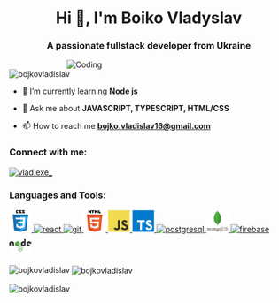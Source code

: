 <h1 align="center">Hi 👋, I'm Boiko Vladyslav</h1>
<h3 align="center">A passionate fullstack developer from Ukraine</h3>
<img align="right" alt="Coding" width="400" src="https://c.tenor.com/YUzRkMOL-3EAAAAC/programming-computer-frog.gif">
<p align="left"> <img src="https://komarev.com/ghpvc/?username=bojkovladislav&label=Profile%20views&color=0e75b6&style=flat" alt="bojkovladislav" /> </p>

- 🌱 I’m currently learning **Node js**

- 💬 Ask me about **JAVASCRIPT, TYPESCRIPT, HTML/CSS**

- 📫 How to reach me **bojko.vladislav16@gmail.com**

<h3 align="left">Connect with me:</h3>
<p align="left">
<a href="https://instagram.com/vlad.exe_" target="blank"><img align="center" src="https://raw.githubusercontent.com/rahuldkjain/github-profile-readme-generator/master/src/images/icons/Social/instagram.svg" alt="vlad.exe_" height="30" width="40" /></a>
</p>

<h3 align="left">Languages and Tools:</h3>
<p align="left">
  <a href="https://www.w3schools.com/css/" target="_blank" rel="noreferrer">
    <img src="https://raw.githubusercontent.com/devicons/devicon/master/icons/css3/css3-original-wordmark.svg" alt="css3" width="40" height="40"/>
  </a>
  <a href="https://www.w3schools.com/css/" target="_blank" rel="noreferrer">
    <img src="https://cdn.worldvectorlogo.com/logos/react-1.svg" alt="react" width="40" height="40"/>
  </a>
  <a href="https://git-scm.com/" target="_blank" rel="noreferrer">
    <img src="https://www.vectorlogo.zone/logos/git-scm/git-scm-icon.svg" alt="git" width="40" height="40"/>
  </a>
  <a href="https://www.w3.org/html/" target="_blank" rel="noreferrer">
    <img src="https://raw.githubusercontent.com/devicons/devicon/master/icons/html5/html5-original-wordmark.svg" alt="html5" width="40" height="40"/>
  </a>
  <a href="https://developer.mozilla.org/en-US/docs/Web/JavaScript" target="_blank" rel="noreferrer">
    <img src="https://raw.githubusercontent.com/devicons/devicon/master/icons/javascript/javascript-original.svg" alt="javascript" width="40" height="40"/>
  </a>
  <a href="https://www.typescriptlang.org/" target="_blank" rel="noreferrer">
    <img src="https://raw.githubusercontent.com/devicons/devicon/master/icons/typescript/typescript-original.svg" alt="typescript" width="40" height="40"/>
  </a>
  <a href="https://www.postgresql.org/" target="_blank" rel="noreferrer">
    <img src="https://www.svgrepo.com/show/354200/postgresql.svg" alt="postgresql" width="40" height="40"/>
  </a>
  <a href="https://www.mongodb.com/" target="_blank" rel="noreferrer">
    <img src="https://raw.githubusercontent.com/devicons/devicon/master/icons/mongodb/mongodb-original-wordmark.svg" alt="mongodb" width="40" height="40"/>
  </a>
  <a href="https://firebase.google.com/" target="_blank" rel="noreferrer">
    <img src="https://www.vectorlogo.zone/logos/firebase/firebase-icon.svg" alt="firebase" width="40" height="40"/>
  </a>
  <a href="https://nodejs.org" target="_blank" rel="noreferrer">
    <img src="https://raw.githubusercontent.com/devicons/devicon/master/icons/nodejs/nodejs-original-wordmark.svg" alt="nodejs" width="40" height="40"/>
  </a>
</p>


<p><img align="left" src="https://github-readme-stats.vercel.app/api/top-langs?username=bojkovladislav&show_icons=true&locale=en&layout=compact" alt="bojkovladislav" /></p>

<p>&nbsp;<img align="center" src="https://github-readme-stats.vercel.app/api?username=bojkovladislav&show_icons=true&locale=en" alt="bojkovladislav" /></p>

<p><img align="center" src="https://github-readme-streak-stats.herokuapp.com/?user=bojkovladislav&" alt="bojkovladislav" /></p>
